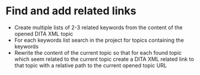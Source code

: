 # Find and add related links

- Create multiple lists of 2-3 related keywords from the content of the opened DITA XML topic
- For each keywords list search in the project for topics containing the keywords
- Rewrite the content of the current topic so that for each found topic which seem related to the current topic create a DITA XML related link to that topic with a relative path to the current opened topic URL
